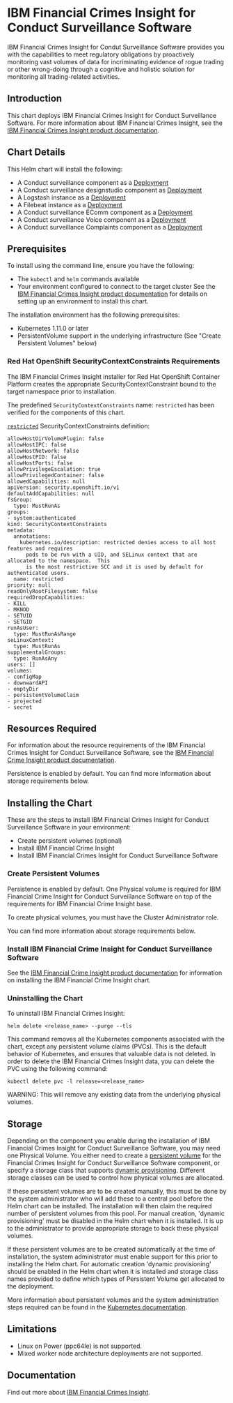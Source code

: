 # IBM Financial Crimes Insight for Conduct Surveillance Software
IBM Financial Crimes Insight for Condut Surveillance Software provides you with the capabilities to meet regulatory obligations by proactively monitoring vast volumes of data for incriminating evidence of rogue trading or other wrong-doing through a cognitive and holistic solution for monitoring all trading-related activities.

## Introduction
This chart deploys IBM Financial Crimes Insight for Conduct Surveillance Software. For more information about IBM Financial Crimes Insight, see the [IBM Financial Crimes Insight product documentation](https://www.ibm.com/support/knowledgecenter/SSCKRH).


## Chart Details
This Helm chart will install the following:

- A Conduct surveillance component as a [Deployment](https://kubernetes.io/docs/concepts/workloads/controllers/deployment/)
- A Conduct surveillance designstudio component as [Deployment](https://kubernetes.io/docs/concepts/workloads/controllers/deployment/)
- A Logstash instance as a [Deployment](https://kubernetes.io/docs/concepts/workloads/controllers/deployment/)  
- A Filebeat instance as a [Deployment](https://kubernetes.io/docs/concepts/workloads/controllers/deployment/)
- A Conduct surveillance EComm component as a [Deployment](https://kubernetes.io/docs/concepts/workloads/controllers/deployment/)
- A Conduct surveillance Voice component as a [Deployment](https://kubernetes.io/docs/concepts/workloads/controllers/deployment/)
- A Conduct surveillance Complaints component as a [Deployment](https://kubernetes.io/docs/concepts/workloads/controllers/deployment/)

## Prerequisites
To install using the command line, ensure you have the following:

- The `kubectl` and `helm` commands available
- Your environment configured to connect to the target cluster
See the [IBM Financial Crimes Insight product documentation](https://www.ibm.com/support/knowledgecenter/SSCKRH) for details on setting up an environment to install this chart.

The installation environment has the following prerequisites:

- Kubernetes 1.11.0 or later
- PersistentVolume support in the underlying infrastructure (See "Create Persistent Volumes" below)

### Red Hat OpenShift SecurityContextConstraints Requirements
The IBM Financial Crimes Insight installer for Red Hat OpenShift Container Platform creates the appropriate SecurityContextConstraint bound to the target namespace prior to installation.

The predefined `SecurityContextConstraints` name: `restricted` has been verified for the components of this chart.

[`restricted`](https://ibm.biz/cpkspec-scc) SecurityContextConstraints definition:
```
allowHostDirVolumePlugin: false
allowHostIPC: false
allowHostNetwork: false
allowHostPID: false
allowHostPorts: false
allowPrivilegeEscalation: true
allowPrivilegedContainer: false
allowedCapabilities: null
apiVersion: security.openshift.io/v1
defaultAddCapabilities: null
fsGroup:
  type: MustRunAs
groups:
- system:authenticated
kind: SecurityContextConstraints
metadata:
  annotations:
    kubernetes.io/description: restricted denies access to all host features and requires
      pods to be run with a UID, and SELinux context that are allocated to the namespace.  This
      is the most restrictive SCC and it is used by default for authenticated users.
  name: restricted
priority: null
readOnlyRootFilesystem: false
requiredDropCapabilities:
- KILL
- MKNOD
- SETUID
- SETGID
runAsUser:
  type: MustRunAsRange
seLinuxContext:
  type: MustRunAs
supplementalGroups:
  type: RunAsAny
users: []
volumes:
- configMap
- downwardAPI
- emptyDir
- persistentVolumeClaim
- projected
- secret
```

## Resources Required
For information about the resource requirements of the IBM Financial Crimes Insight for Conduct Surveillance Software, see the [IBM Financial Crime Insight product documentation](https://www.ibm.com/support/knowledgecenter/SSCKRH).

Persistence is enabled by default. You can find more information about storage requirements below.

## Installing the Chart

These are the steps to install IBM Financial Crimes Insight for Conduct Surveillance Software in your environment:

- Create persistent volumes (optional)
- Install IBM Financial Crime Insight
- Install IBM Financial Crimes Insight for Conduct Surveillance Software

### Create Persistent Volumes

Persistence is enabled by default.  One Physical volume is required for IBM Financial Crime Insight for Conduct Surveillance Software on top of the requirements for IBM Financial Crime Insight base. 

To create physical volumes, you must have the Cluster Administrator role.

You can find more information about storage requirements below.

### Install IBM Financial Crime Insight for Conduct Surveillance Software

See the [IBM Financial Crime Insight product documentation](https://www.ibm.com/support/knowledgecenter/SSCKRH) for information on installing the IBM Financial Crime Insight chart.

### Uninstalling the Chart

To uninstall IBM Financial Crimes Insight:

```
helm delete <release_name> --purge --tls
```

This command removes all the Kubernetes components associated with the chart, except any persistent volume claims (PVCs). This is the default behavior of Kubernetes, and ensures that valuable data is not deleted. In order to delete the IBM Financial Crimes Insight data, you can delete the PVC using the following command:

```
kubectl delete pvc -l release=<release_name>
```

WARNING: This will remove any existing data from the underlying physical volumes.

## Storage
Depending on the component you enable during the installation of IBM Financial Crimes Insight for Conduct Surveillance Software, you may need one Physical Volume. You either need to create a
[persistent volume](https://kubernetes.io/docs/concepts/storage/persistent-volumes/#static) for the Financial Crimes Insight for Conduct Surveillance Software component, or specify a
storage class that supports [dynamic provisioning](https://kubernetes.io/docs/concepts/storage/persistent-volumes/#dynamic). Different storage classes can be used to control how physical volumes are allocated.

If these persistent volumes are to be created manually, this must be done by the system administrator who will add these to a central pool before the Helm chart can be installed. The installation will then claim the required number of persistent volumes from this pool. For manual creation, 'dynamic provisioning' must be disabled in the Helm chart when it is installed. It is up to the administrator to provide appropriate storage to back these physical volumes.

If these persistent volumes are to be created automatically at the time of installation, the system administrator must enable support for this prior to installing the Helm chart. For automatic creation 'dynamic provisioning' should be enabled in the Helm chart when it is installed and storage class names provided to define which types of Persistent Volume get allocated to the deployment.

More information about persistent volumes and the system administration steps required can be found in the [Kubernetes documentation](https://kubernetes.io/docs/concepts/storage/persistent-volumes/).

## Limitations
- Linux on Power (ppc64le) is not supported.
- Mixed worker node architecture deployments are not supported.

## Documentation

Find out more about [IBM Financial Crimes Insight](https://www.ibm.com/support/knowledgecenter/SSCKRH).
